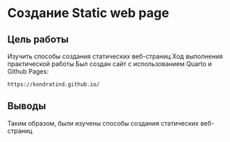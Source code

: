 # Создание Static web page

## Цель работы

Изучить способы создания статических веб-страниц Ход выполнения практической работы Был создан сайт с использованием Quarto и Github Pages:

```
https://kondratind.github.io/
```

## Выводы

Таким образом, были изучены способы создания статических веб-страниц